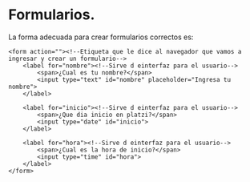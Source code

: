 # Formularios.

La forma adecuada para crear formularios correctos es:

   <!--Forma correcta de hacer un formulario-->
    <form action=""><!--Etiqueta que le dice al navegador que vamos a ingresar y crear un formulario-->
        <label for="nombre"><!--Sirve d einterfaz para el usuario-->
            <span>¿Cual es tu nombre?</span>
            <input type="text" id="nombre" placeholder="Ingresa tu nombre">
        </label>

        <label for="inicio"><!--Sirve d einterfaz para el usuario-->
            <span>¿Que dia inicio en platzi?</span>
            <input type="date" id="inicio">
        </label>

        <label for="hora"><!--Sirve d einterfaz para el usuario-->
            <span>¿Cual es la hora de inicio?</span>
            <input type="time" id="hora">
        </label>
    </form>